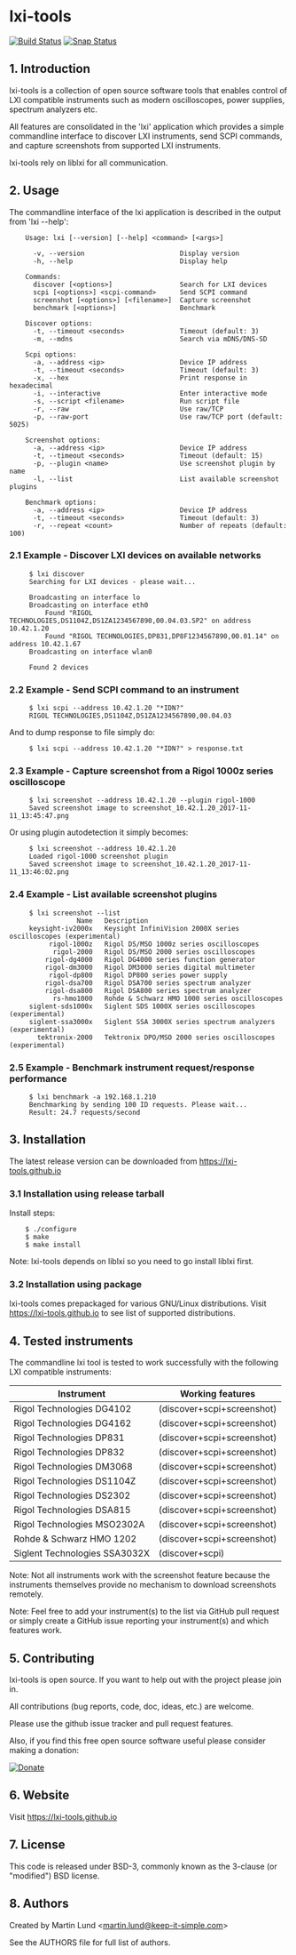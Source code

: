 # lxi-tools

[![Build Status](https://travis-ci.org/lxi-tools/lxi-tools.svg?branch=master)](https://travis-ci.org/lxi-tools/lxi-tools)
[![Snap Status](https://build.snapcraft.io/badge/lxi-tools/lxi-tools.snapcraft.svg)](https://build.snapcraft.io/user/lxi-tools/lxi-tools.snapcraft)

## 1. Introduction

lxi-tools is a collection of open source software tools that enables control of
LXI compatible instruments such as modern oscilloscopes, power supplies,
spectrum analyzers etc.

All features are consolidated in the 'lxi' application which provides a simple
commandline interface to discover LXI instruments, send SCPI commands, and
capture screenshots from supported LXI instruments.

lxi-tools rely on liblxi for all communication.


## 2. Usage

The commandline interface of the lxi application is described in the output
from 'lxi --help':
```
    Usage: lxi [--version] [--help] <command> [<args>]

      -v, --version                        Display version
      -h, --help                           Display help

    Commands:
      discover [<options>]                 Search for LXI devices
      scpi [<options>] <scpi-command>      Send SCPI command
      screenshot [<options>] [<filename>]  Capture screenshot
      benchmark [<options>]                Benchmark

    Discover options:
      -t, --timeout <seconds>              Timeout (default: 3)
      -m, --mdns                           Search via mDNS/DNS-SD

    Scpi options:
      -a, --address <ip>                   Device IP address
      -t, --timeout <seconds>              Timeout (default: 3)
      -x, --hex                            Print response in hexadecimal
      -i, --interactive                    Enter interactive mode
      -s, --script <filename>              Run script file
      -r, --raw                            Use raw/TCP
      -p, --raw-port                       Use raw/TCP port (default: 5025)

    Screenshot options:
      -a, --address <ip>                   Device IP address
      -t, --timeout <seconds>              Timeout (default: 15)
      -p, --plugin <name>                  Use screenshot plugin by name
      -l, --list                           List available screenshot plugins

    Benchmark options:
      -a, --address <ip>                   Device IP address
      -t, --timeout <seconds>              Timeout (default: 3)
      -r, --repeat <count>                 Number of repeats (default: 100)

```

### 2.1 Example - Discover LXI devices on available networks

```
     $ lxi discover
     Searching for LXI devices - please wait...

     Broadcasting on interface lo
     Broadcasting on interface eth0
         Found "RIGOL TECHNOLOGIES,DS1104Z,DS1ZA1234567890,00.04.03.SP2" on address 10.42.1.20
         Found "RIGOL TECHNOLOGIES,DP831,DP8F1234567890,00.01.14" on address 10.42.1.67
     Broadcasting on interface wlan0

     Found 2 devices
```

### 2.2 Example - Send SCPI command to an instrument

```
     $ lxi scpi --address 10.42.1.20 "*IDN?"
     RIGOL TECHNOLOGIES,DS1104Z,DS1ZA1234567890,00.04.03
```
And to dump response to file simply do:
```
     $ lxi scpi --address 10.42.1.20 "*IDN?" > response.txt
```

### 2.3 Example - Capture screenshot from a Rigol 1000z series oscilloscope

```
     $ lxi screenshot --address 10.42.1.20 --plugin rigol-1000
     Saved screenshot image to screenshot_10.42.1.20_2017-11-11_13:45:47.png
```

Or using plugin autodetection it simply becomes:

```
     $ lxi screenshot --address 10.42.1.20
     Loaded rigol-1000 screenshot plugin
     Saved screenshot image to screenshot_10.42.1.20_2017-11-11_13:46:02.png
```

### 2.4 Example - List available screenshot plugins

```
     $ lxi screenshot --list
                 Name   Description
     keysight-iv2000x   Keysight InfiniVision 2000X series oscilloscopes (experimental)
          rigol-1000z   Rigol DS/MSO 1000z series oscilloscopes
           rigol-2000   Rigol DS/MSO 2000 series oscilloscopes
         rigol-dg4000   Rigol DG4000 series function generator
         rigol-dm3000   Rigol DM3000 series digital multimeter
          rigol-dp800   Rigol DP800 series power supply
         rigol-dsa700   Rigol DSA700 series spectrum analyzer
         rigol-dsa800   Rigol DSA800 series spectrum analyzer
           rs-hmo1000   Rohde & Schwarz HMO 1000 series oscilloscopes
     siglent-sds1000x   Siglent SDS 1000X series oscilloscopes (experimental)
     siglent-ssa3000x   Siglent SSA 3000X series spectrum analyzers (experimental)
       tektronix-2000   Tektronix DPO/MSO 2000 series oscilloscopes (experimental)
```

### 2.5 Example - Benchmark instrument request/response performance

```
     $ lxi benchmark -a 192.168.1.210
     Benchmarking by sending 100 ID requests. Please wait...
     Result: 24.7 requests/second
```

## 3. Installation

The latest release version can be downloaded from https://lxi-tools.github.io

### 3.1 Installation using release tarball

Install steps:
```
    $ ./configure
    $ make
    $ make install
```

Note: lxi-tools depends on liblxi so you need to go install liblxi first.

### 3.2 Installation using package

lxi-tools comes prepackaged for various GNU/Linux distributions. Visit
https://lxi-tools.github.io to see list of supported distributions.


## 4. Tested instruments

The commandline lxi tool is tested to work successfully with the following LXI
compatible instruments:

| Instrument                    | Working features           |
|-------------------------------|----------------------------|
| Rigol Technologies DG4102     | (discover+scpi+screenshot) |
| Rigol Technologies DG4162     | (discover+scpi+screenshot) |
| Rigol Technologies DP831      | (discover+scpi+screenshot) |
| Rigol Technologies DP832      | (discover+scpi+screenshot) |
| Rigol Technologies DM3068     | (discover+scpi+screenshot) |
| Rigol Technologies DS1104Z    | (discover+scpi+screenshot) |
| Rigol Technologies DS2302     | (discover+scpi+screenshot) |
| Rigol Technologies DSA815     | (discover+scpi+screenshot) |
| Rigol Technologies MSO2302A   | (discover+scpi+screenshot) |
| Rohde & Schwarz HMO 1202      | (discover+scpi+screenshot) |
| Siglent Technologies SSA3032X | (discover+scpi)            |


Note: Not all instruments work with the screenshot feature because the
instruments themselves provide no mechanism to download screenshots remotely.

Note: Feel free to add your instrument(s) to the list via GitHub pull request
or simply create a GitHub issue reporting your instrument(s) and which features
work.

## 5. Contributing

lxi-tools is open source. If you want to help out with the project please join
in.

All contributions (bug reports, code, doc, ideas, etc.) are welcome.

Please use the github issue tracker and pull request features.

Also, if you find this free open source software useful please consider making
a donation:

[![Donate](https://www.paypal.com/en_US/i/btn/x-click-but21.gif)](https://www.paypal.me/lundmar)


## 6. Website

Visit https://lxi-tools.github.io


## 7. License

This code is released under BSD-3, commonly known as the 3-clause (or
"modified") BSD license.


## 8. Authors

Created by Martin Lund \<martin.lund@keep-it-simple.com>

See the AUTHORS file for full list of authors.
